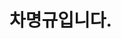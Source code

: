 <h1>차명규입니다.</h1>
<img src="https://img.shields.io/badge/Gmail-D14836?style=for-the-badge&logo=gmail&logoColor=white>
	https://img.shields.io/badge/HTML-239120?style=for-the-badge&logo=html5&logoColor=white
 	https://img.shields.io/badge/CSS-239120?&style=for-the-badge&logo=css3&logoColor=white
  	https://img.shields.io/badge/JavaScript-F7DF1E?style=for-the-badge&logo=JavaScript&logoColor=white
   	https://img.shields.io/badge/HTML5-E34F26?style=for-the-badge&logo=html5&logoColor=white
    	https://img.shields.io/badge/C-00599C?style=for-the-badge&logo=c&logoColor=white
     	https://img.shields.io/badge/Java-ED8B00?style=for-the-badge&logo=openjdk&logoColor=white
      	https://img.shields.io/badge/Bootstrap-563D7C?style=for-the-badge&logo=bootstrap&logoColor=white
       	https://img.shields.io/badge/jQuery-0769AD?style=for-the-badge&logo=jquery&logoColor=white
        	https://img.shields.io/badge/Spring-6DB33F?style=for-the-badge&logo=spring&logoColor=white
         https://img.shields.io/badge/MySQL-00000F?style=for-the-badge&logo=mysql&logoColor=white
      https://img.shields.io/badge/Oracle-F80000?style=for-the-badge&logo=Oracle&logoColor=white
